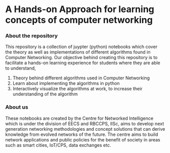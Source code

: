 # A Hands-on Approach for learning concepts of computer networking 

### About the repository
This repository is a collection of juypter (python) notebooks which cover the theory as well as implementations of different algorithms found in Computer Networking. Our objective behind creating this repository is to facilitate a hands-on learning experience for students where they are able to understand,

  1. Theory behind different algorithms used in Computer Networking
  2. Learn about implementing the algorithms in python 
  3. Interactively visualize the algorithms at work, to increase  their understanding of the algorithm
  
  
 ### About us
These notebooks are created by the Centre for Networked Intelligence which is under the division of EECS and RBCCPS, IISc, aims to develop next generation networking methodologies and concept solutions that can derive knowledge from evolved networks of the future. The centre aims to build network applications and public policies for the benefit of society in areas such as smart cities, IoT/CPS, data exchanges etc.
